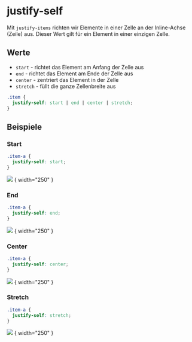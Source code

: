 # justify-self

Mit `justify-items` richten wir Elemente in einer Zelle an der Inline-Achse (Zeile) aus. Dieser Wert gilt für ein Element in einer einzigen Zelle.

## Werte

- `start` - richtet das Element am Anfang der Zelle aus
- `end` - richtet das Element am Ende der Zelle aus
- `center` - zentriert das Element in der Zelle
- `stretch` - füllt die ganze Zellenbreite aus

````CSS
.item {
  justify-self: start | end | center | stretch;
}
````

## Beispiele

### Start

````CSS
.item-a {
  justify-self: start;
}
````

![](justify-self-start.jpg) { width="250" }

### End

````CSS
.item-a {
  justify-self: end;
}
````

![](justify-self-end.jpg) { width="250" }

### Center

````CSS
.item-a {
  justify-self: center;
}
````

![](justify-self-center.jpg) { width="250" }

### Stretch

````CSS
.item-a {
  justify-self: stretch;
}
````

![](justify-self-stretch.jpg) { width="250" }